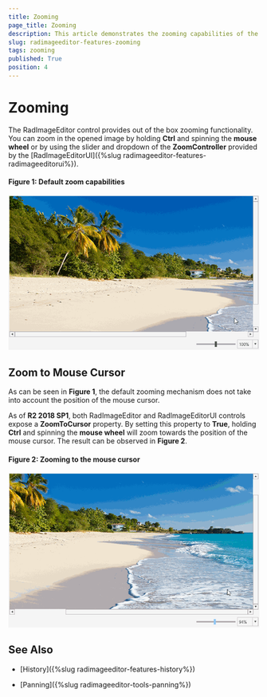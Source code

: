 ```yaml
---
title: Zooming
page_title: Zooming
description: This article demonstrates the zooming capabilities of the RadImageEditor control.
slug: radimageeditor-features-zooming
tags: zooming
published: True
position: 4
---
```


# Zooming

The RadImageEditor control provides out of the box zooming functionality. You can zoom in the opened image by holding **Ctrl** and spinning the **mouse wheel** or by using the slider and dropdown of the **ZoomController** provided by the [RadImageEditorUI]({%slug radimageeditor-features-radimageeditorui%}).

#### Figure 1: Default zoom capabilities

![Default zoom capabilities](images/default-zoom.gif)

## Zoom to Mouse Cursor

As can be seen in **Figure 1**, the default zooming mechanism does not take into account the position of the mouse cursor.

As of **R2 2018 SP1**, both RadImageEditor and RadImageEditorUI controls expose a **ZoomToCursor** property. By setting this property to **True**, holding **Ctrl** and spinning the **mouse wheel** will zoom towards the position of the mouse cursor. The result can be observed in **Figure 2**.

#### Figure 2: Zooming to the mouse cursor

![Zooming to the mouse cursor](images/zoom-to-cursor.gif)

## See Also

* [History]({%slug radimageeditor-features-history%})

* [Panning]({%slug radimageeditor-tools-panning%})
